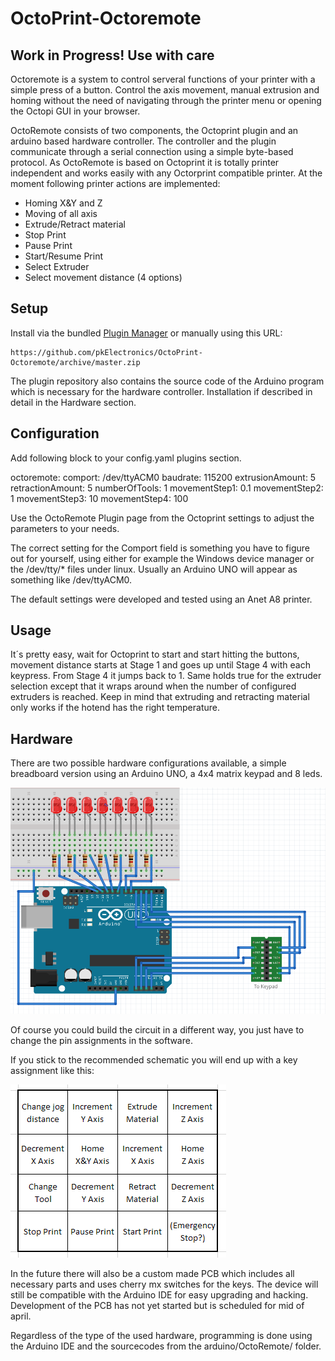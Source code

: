 # OctoPrint-Octoremote

## Work in Progress! Use with care ##

Octoremote is a system to control serveral functions of your printer with a simple press of a button. Control the axis movement, manual extrusion and homing without the need of navigating through the printer menu or opening the Octopi GUI in your browser. 

OctoRemote consists of two components, the Octoprint plugin and an arduino based hardware controller. The controller and the plugin communicate through a serial connection using a simple byte-based protocol. As OctoRemote is based on Octoprint it is totally printer independent and works easily with any Octorprint compatible printer. At the moment following printer actions are implemented:

* Homing X&Y and Z
* Moving of all axis
* Extrude/Retract material
* Stop Print
* Pause Print
* Start/Resume Print
* Select Extruder
* Select movement distance (4 options)

## Setup

Install via the bundled [Plugin Manager](https://github.com/foosel/OctoPrint/wiki/Plugin:-Plugin-Manager)
or manually using this URL:

    https://github.com/pkElectronics/OctoPrint-Octoremote/archive/master.zip

The plugin repository also contains the source code of the Arduino program which is necessary for the hardware controller. Installation if described in detail in the Hardware section.

## Configuration

Add following block to your config.yaml plugins section.

  octoremote:
    comport: /dev/ttyACM0
    baudrate: 115200
    extrusionAmount: 5
    retractionAmount: 5
    numberOfTools: 1
    movementStep1: 0.1
    movementStep2: 1
    movementStep3: 10
    movementStep4: 100


Use the OctoRemote Plugin page from the Octoprint settings to adjust the parameters to your needs. 

The correct setting for the Comport field is something you have to figure out for yourself, using either for example the Windows device manager or the /dev/tty/\* files under linux. Usually an Arduino UNO will appear as something like /dev/ttyACM0. 

The default settings were developed and tested using an Anet A8 printer.

## Usage

It´s pretty easy, wait for Octoprint to start and start hitting the buttons, movement distance starts at Stage 1 and goes up until Stage 4 with each keypress. From Stage 4 it jumps back to 1. Same holds true for the extruder selection except that it wraps around when the number of configured extruders is reached. Keep in mind that extruding and retracting material only works if the hotend has the right temperature.

## Hardware

There are two possible hardware configurations available, a simple breadboard version using an Arduino UNO, a 4x4 matrix keypad and 8 leds. 

![Alt text](/doku/Fritzing.PNG)

Of course you could build the circuit in a different way, you just have to change the pin assignments in the software.

If you stick to the recommended schematic you will end up with a key assignment like this:

![Alt text](/doku/Keypad.PNG)

In the future there will also be a custom made PCB which includes all necessary parts and uses cherry mx switches for the keys. The device will still be compatible with the Arduino IDE for easy upgrading and hacking. Development of the PCB has not yet started but is scheduled for mid of april.

Regardless of the type of the used hardware, programming is done using the Arduino IDE and the sourcecodes from the arduino/OctoRemote/ folder.
